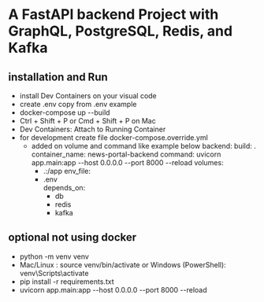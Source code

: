 # A FastAPI backend Project with GraphQL, PostgreSQL, Redis, and Kafka
## installation and Run
- install Dev Containers on your visual code
- create .env copy from .env example
- docker-compose up --build
- Ctrl + Shift + P or Cmd + Shift + P on Mac
- Dev Containers: Attach to Running Container
- for development create file docker-compose.override.yml 
  - added on volume and command like example below
  backend:
    build: .
    container_name: news-portal-backend
    command: uvicorn app.main:app --host 0.0.0.0 --port 8000 --reload
    volumes:
      - .:/app 
    env_file:
    - .env  
    depends_on:
      - db
      - redis
      - kafka

## optional not using docker
- python -m venv venv
- Mac/Linux : source venv/bin/activate or Windows (PowerShell): venv\Scripts\activate
- pip install -r requirements.txt
- uvicorn app.main:app --host 0.0.0.0 --port 8000 --reload
